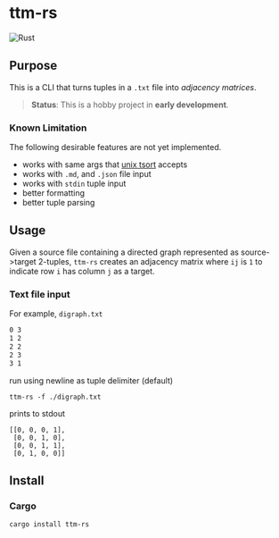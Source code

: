 # ttm-rs

![Rust](https://github.com/nonnontrivial/ttm-rs/workflows/Rust/badge.svg)

## Purpose

This is a CLI that turns tuples in a `.txt` file into _adjacency matrices_.

> **Status**: This is a hobby project in **early development**.

### Known Limitation
The following desirable features are not yet implemented.

- works with same args that [unix tsort](https://en.wikipedia.org/wiki/Tsort) accepts
- works with `.md`, and `.json` file input
- works with `stdin` tuple input
- better formatting
- better tuple parsing

## Usage

Given a source file containing a directed graph represented as source->target
2-tuples, `ttm-rs` creates an adjacency matrix where `ij` is `1` to indicate
row `i` has column `j` as a target.

### Text file input

For example, `digraph.txt`

```txt
0 3
1 2
2 2
2 3
3 1
```

run using newline as tuple delimiter (default)

```shell
ttm-rs -f ./digraph.txt
```

prints to stdout

```shell
[[0, 0, 0, 1],
 [0, 0, 1, 0],
 [0, 0, 1, 1],
 [0, 1, 0, 0]]
```

## Install

### Cargo

```shell
cargo install ttm-rs
```
